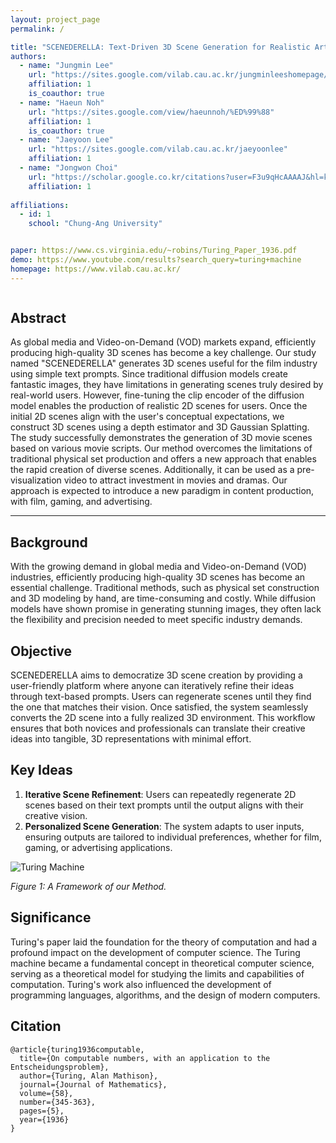 ```yaml
---
layout: project_page
permalink: /

title: "SCENEDERELLA: Text-Driven 3D Scene Generation for Realistic Artboard"
authors:
  - name: "Jungmin Lee"
    url: "https://sites.google.com/vilab.cau.ac.kr/jungminleeshomepage/%ED%99%88"
    affiliation: 1
    is_coauthor: true
  - name: "Haeun Noh"
    url: "https://sites.google.com/view/haeunnoh/%ED%99%88"
    affiliation: 1
    is_coauthor: true
  - name: "Jaeyoon Lee"
    url: "https://sites.google.com/vilab.cau.ac.kr/jaeyoonlee"
    affiliation: 1
  - name: "Jongwon Choi"
    url: "https://scholar.google.co.kr/citations?user=F3u9qHcAAAAJ&hl=ko"
    affiliation: 1
  
affiliations:
  - id: 1
    school: "Chung-Ang University"


paper: https://www.cs.virginia.edu/~robins/Turing_Paper_1936.pdf
demo: https://www.youtube.com/results?search_query=turing+machine
homepage: https://www.vilab.cau.ac.kr/
---
```


<!-- Using HTML to center the abstract -->
<div class="columns is-centered has-text-centered">
    <div class="column is-four-fifths">
        <h2>Abstract</h2>
        <div class="content has-text-justified">
As global media and Video-on-Demand (VOD) markets expand, efficiently producing high-quality 3D scenes has become a key challenge. 
Our study named "SCENEDERELLA" generates 3D scenes useful for the film industry using simple text prompts. 
Since traditional diffusion models create fantastic images, they have limitations in generating scenes truly desired by real-world users. 
However, fine-tuning the clip encoder of the diffusion model enables the production of realistic 2D scenes for users. 
Once the initial 2D scenes align with the user's conceptual expectations, we construct 3D scenes using a depth estimator and 3D Gaussian Splatting. 
The study successfully demonstrates the generation of 3D movie scenes based on various movie scripts. 
Our method overcomes the limitations of traditional physical set production and offers a new approach that enables the rapid creation of diverse scenes. 
Additionally, it can be used as a pre-visualization video to attract investment in movies and dramas. 
Our approach is expected to introduce a new paradigm in content production, with film, gaming, and advertising.
        </div>
    </div>
</div>

---



## Background
With the growing demand in global media and Video-on-Demand (VOD) industries, efficiently producing high-quality 3D scenes has become an essential challenge. Traditional methods, such as physical set construction and 3D modeling by hand, are time-consuming and costly. While diffusion models have shown promise in generating stunning images, they often lack the flexibility and precision needed to meet specific industry demands.

## Objective
SCENEDERELLA aims to democratize 3D scene creation by providing a user-friendly platform where anyone can iteratively refine their ideas through text-based prompts. Users can regenerate scenes until they find the one that matches their vision. Once satisfied, the system seamlessly converts the 2D scene into a fully realized 3D environment. This workflow ensures that both novices and professionals can translate their creative ideas into tangible, 3D representations with minimal effort.


## Key Ideas
1. **Iterative Scene Refinement**: Users can repeatedly regenerate 2D scenes based on their text prompts until the output aligns with their creative vision.
2. **Personalized Scene Generation**: The system adapts to user inputs, ensuring outputs are tailored to individual preferences, whether for film, gaming, or advertising applications.

![Turing Machine](/static/image/framework.png)

*Figure 1: A Framework of our Method.*


## Significance
Turing's paper laid the foundation for the theory of computation and had a profound impact on the development of computer science. The Turing machine became a fundamental concept in theoretical computer science, serving as a theoretical model for studying the limits and capabilities of computation. Turing's work also influenced the development of programming languages, algorithms, and the design of modern computers.

## Citation
```
@article{turing1936computable,
  title={On computable numbers, with an application to the Entscheidungsproblem},
  author={Turing, Alan Mathison},
  journal={Journal of Mathematics},
  volume={58},
  number={345-363},
  pages={5},
  year={1936}
}
```

